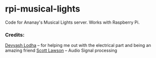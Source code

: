 # rpi-musical-lights

Code for Ananay's Musical Lights server. Works with Raspberry Pi.

### Credits:
<a href="https://github.com/yash101">Devyash Lodha</a> – for helping me out with the electrical part and being an amazing friend
<a href="https://github.com/scottlawsonbc/audio-reactive-led-strip">Scott Lawson</a> – Audio Signal processing
